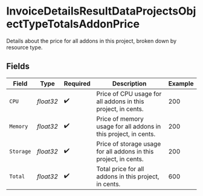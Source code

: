 # InvoiceDetailsResultDataProjectsObjectTypeTotalsAddonPrice

Details about the price for all addons in this project, broken down by resource type.


## Fields

| Field                                                            | Type                                                             | Required                                                         | Description                                                      | Example                                                          |
| ---------------------------------------------------------------- | ---------------------------------------------------------------- | ---------------------------------------------------------------- | ---------------------------------------------------------------- | ---------------------------------------------------------------- |
| `CPU`                                                            | *float32*                                                        | :heavy_check_mark:                                               | Price of CPU usage for all addons in this project, in cents.     | 200                                                              |
| `Memory`                                                         | *float32*                                                        | :heavy_check_mark:                                               | Price of memory usage for all addons in this project, in cents.  | 200                                                              |
| `Storage`                                                        | *float32*                                                        | :heavy_check_mark:                                               | Price of storage usage for all addons in this project, in cents. | 200                                                              |
| `Total`                                                          | *float32*                                                        | :heavy_check_mark:                                               | Total price for all addons in this project, in cents.            | 600                                                              |